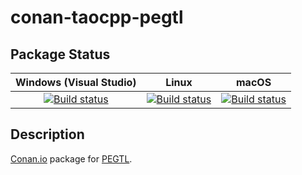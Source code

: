 # conan-taocpp-pegtl

## Package Status

| Windows (Visual Studio) | Linux | macOS |
|:-----------------------:|:-----:|:-----:|
|[![Build status](https://github.com/SpaceIm/conan-taocpp-pegtl/workflows/.github/workflows/windows.yml/badge.svg?branch=testing%2F3.2.0)](https://github.com/SpaceIm/conan-taocpp-pegtl/actions/workflows/windows.yml?query=branch%3Atesting%2F3.2.0)|[![Build status](https://github.com/SpaceIm/conan-taocpp-pegtl/workflows/.github/workflows/linux.yml/badge.svg?branch=testing%2F3.2.0)](https://github.com/SpaceIm/conan-taocpp-pegtl/actions/workflows/linux.yml?query=branch%3Atesting%2F3.2.0)|[![Build status](https://github.com/SpaceIm/conan-taocpp-pegtl/workflows/.github/workflows/macos.yml/badge.svg?branch=testing%2F3.2.0)](https://github.com/SpaceIm/conan-taocpp-pegtl/actions/workflows/macos.yml?query=branch%3Atesting%2F3.2.0)|

## Description

[Conan.io](https://conan.io) package for [PEGTL](https://github.com/taocpp/pegtl).
